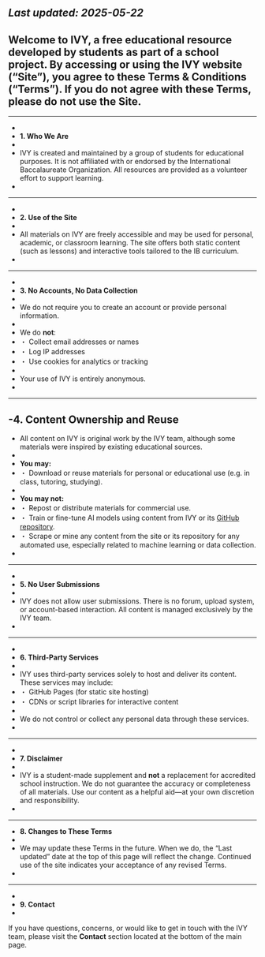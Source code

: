 _Last updated: 2025-05-22_
-
Welcome to **IVY**, a free educational resource developed by students as part of a school project. By accessing or using the IVY website (“Site”), you agree to these Terms & Conditions (“Terms”). If you do not agree with these Terms, please do not use the Site.
-
---
-
- **1. Who We Are**
-
- IVY is created and maintained by a group of students for educational purposes. It is not affiliated with or endorsed by the International Baccalaureate Organization. All resources are provided as a volunteer effort to support learning.
-
---
-
- **2. Use of the Site**
-
- All materials on IVY are freely accessible and may be used for personal, academic, or classroom learning. The site offers both static content (such as lessons) and interactive tools tailored to the IB curriculum.
-
---
-
- **3. No Accounts, No Data Collection**
-
- We do not require you to create an account or provide personal information.
- 
- We do **not**:
- ・ Collect email addresses or names
- ・ Log IP addresses
- ・ Use cookies for analytics or tracking
-
- Your use of IVY is entirely anonymous.
-
---
-**4. Content Ownership and Reuse**
-
- All content on IVY is original work by the IVY team, although some materials were inspired by existing educational sources.
-
- **You may:**
- ・ Download or reuse materials for personal or educational use (e.g. in class, tutoring, studying).
-
- **You may not:**
- ・ Repost or distribute materials for commercial use.
- ・ Train or fine-tune AI models using content from IVY or its [GitHub repository](https://github.com/NagusameCS/IVY).
- ・ Scrape or mine any content from the site or its repository for any automated use, especially related to machine learning or data collection.
-
---
-
- **5. No User Submissions**
-
- IVY does not allow user submissions. There is no forum, upload system, or account-based interaction. All content is managed exclusively by the IVY team.
-
---
-
- **6. Third-Party Services**
-
- IVY uses third-party services solely to host and deliver its content. These services may include:
- ・ GitHub Pages (for static site hosting)
- ・ CDNs or script libraries for interactive content
-
- We do not control or collect any personal data through these services.
- 
---
-
- **7. Disclaimer**
-
- IVY is a student-made supplement and **not** a replacement for accredited school instruction. We do not guarantee the accuracy or completeness of all materials. Use our content as a helpful aid—at your own discretion and responsibility.
- 
---
- **8. Changes to These Terms**
-
- We may update these Terms in the future. When we do, the “Last updated” date at the top of this page will reflect the change. Continued use of the site indicates your acceptance of any revised Terms.
-
---
-
- **9. Contact**
-
If you have questions, concerns, or would like to get in touch with the IVY team, please visit the **Contact** section located at the bottom of the main page.
